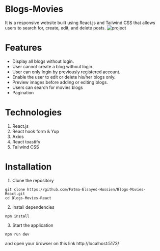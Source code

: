 # Blogs-Movies
It is a responsive website built using React.js and Tailwind CSS that allows users to search for, create, edit, and delete posts.
![project](https://user-images.githubusercontent.com/89316208/231810060-41e88732-1f50-462c-b13b-6f685f733498.png)

# Features
- Display all blogs without login.
- User cannot create a blog without login.
- User can only login by previously registered account.
- Enable the user to edit or delete his/her blogs only.
- Preview images before adding or editing blogs.
- Users can search for movies blogs
- Pagination

# Technologies
1. React.js
2. React hook form & Yup
3. Axios
4. React toastify
5. Tailwind CSS

# Installation
1. Clone the repository
```
git clone https://github.com/Fatma-Elsayed-Hussien/Blogs-Movies-React.git
cd Blogs-Movies-React
```
2. Install dependencies 
```
npm install
```
3. Start the application 
```
npm run dev
```
and open your browser on this link http://localhost:5173/
